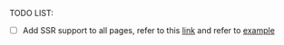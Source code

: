 TODO LIST:

- [ ] Add SSR support to all pages, refer to this [link](https://vite.dev/guide/ssr) and refer to [example](https://github.com/bluwy/create-vite-extra/tree/master/template-ssr-react)
